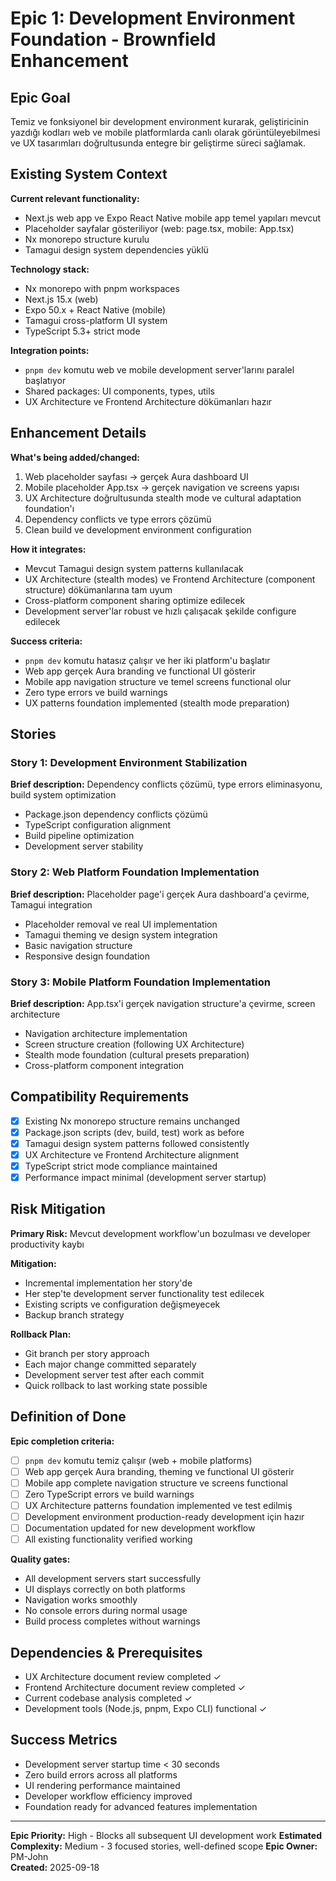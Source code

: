 # Epic 1: Development Environment Foundation - Brownfield Enhancement

## Epic Goal

Temiz ve fonksiyonel bir development environment kurarak, geliştiricinin yazdığı kodları web ve mobile platformlarda canlı olarak görüntüleyebilmesi ve UX tasarımları doğrultusunda entegre bir geliştirme süreci sağlamak.

## Existing System Context

**Current relevant functionality:**

- Next.js web app ve Expo React Native mobile app temel yapıları mevcut
- Placeholder sayfalar gösteriliyor (web: page.tsx, mobile: App.tsx)
- Nx monorepo structure kurulu
- Tamagui design system dependencies yüklü

**Technology stack:**

- Nx monorepo with pnpm workspaces
- Next.js 15.x (web)
- Expo 50.x + React Native (mobile)
- Tamagui cross-platform UI system
- TypeScript 5.3+ strict mode

**Integration points:**

- `pnpm dev` komutu web ve mobile development server'larını paralel başlatıyor
- Shared packages: UI components, types, utils
- UX Architecture ve Frontend Architecture dökümanları hazır

## Enhancement Details

**What's being added/changed:**

1. Web placeholder sayfası → gerçek Aura dashboard UI
2. Mobile placeholder App.tsx → gerçek navigation ve screens yapısı
3. UX Architecture doğrultusunda stealth mode ve cultural adaptation foundation'ı
4. Dependency conflicts ve type errors çözümü
5. Clean build ve development environment configuration

**How it integrates:**

- Mevcut Tamagui design system patterns kullanılacak
- UX Architecture (stealth modes) ve Frontend Architecture (component structure) dökümanlarına tam uyum
- Cross-platform component sharing optimize edilecek
- Development server'lar robust ve hızlı çalışacak şekilde configure edilecek

**Success criteria:**

- `pnpm dev` komutu hatasız çalışır ve her iki platform'u başlatır
- Web app gerçek Aura branding ve functional UI gösterir
- Mobile app navigation structure ve temel screens functional olur
- Zero type errors ve build warnings
- UX patterns foundation implemented (stealth mode preparation)

## Stories

### Story 1: Development Environment Stabilization

**Brief description:** Dependency conflicts çözümü, type errors eliminasyonu, build system optimization

- Package.json dependency conflicts çözümü
- TypeScript configuration alignment
- Build pipeline optimization
- Development server stability

### Story 2: Web Platform Foundation Implementation

**Brief description:** Placeholder page'i gerçek Aura dashboard'a çevirme, Tamagui integration

- Placeholder removal ve real UI implementation
- Tamagui theming ve design system integration
- Basic navigation structure
- Responsive design foundation

### Story 3: Mobile Platform Foundation Implementation

**Brief description:** App.tsx'i gerçek navigation structure'a çevirme, screen architecture

- Navigation architecture implementation
- Screen structure creation (following UX Architecture)
- Stealth mode foundation (cultural presets preparation)
- Cross-platform component integration

## Compatibility Requirements

- [x] Existing Nx monorepo structure remains unchanged
- [x] Package.json scripts (dev, build, test) work as before
- [x] Tamagui design system patterns followed consistently
- [x] UX Architecture ve Frontend Architecture alignment
- [x] TypeScript strict mode compliance maintained
- [x] Performance impact minimal (development server startup)

## Risk Mitigation

**Primary Risk:** Mevcut development workflow'un bozulması ve developer productivity kaybı

**Mitigation:**

- Incremental implementation her story'de
- Her step'te development server functionality test edilecek
- Existing scripts ve configuration değişmeyecek
- Backup branch strategy

**Rollback Plan:**

- Git branch per story approach
- Each major change committed separately
- Development server test after each commit
- Quick rollback to last working state possible

## Definition of Done

**Epic completion criteria:**

- [ ] `pnpm dev` komutu temiz çalışır (web + mobile platforms)
- [ ] Web app gerçek Aura branding, theming ve functional UI gösterir
- [ ] Mobile app complete navigation structure ve screens functional
- [ ] Zero TypeScript errors ve build warnings
- [ ] UX Architecture patterns foundation implemented ve test edilmiş
- [ ] Development environment production-ready development için hazır
- [ ] Documentation updated for new development workflow
- [ ] All existing functionality verified working

**Quality gates:**

- All development servers start successfully
- UI displays correctly on both platforms
- Navigation works smoothly
- No console errors during normal usage
- Build process completes without warnings

## Dependencies & Prerequisites

- UX Architecture document review completed ✓
- Frontend Architecture document review completed ✓
- Current codebase analysis completed ✓
- Development tools (Node.js, pnpm, Expo CLI) functional ✓

## Success Metrics

- Development server startup time < 30 seconds
- Zero build errors across all platforms
- UI rendering performance maintained
- Developer workflow efficiency improved
- Foundation ready for advanced features implementation

---

**Epic Priority:** High - Blocks all subsequent UI development work
**Estimated Complexity:** Medium - 3 focused stories, well-defined scope
**Epic Owner:** PM-John  
**Created:** 2025-09-18
